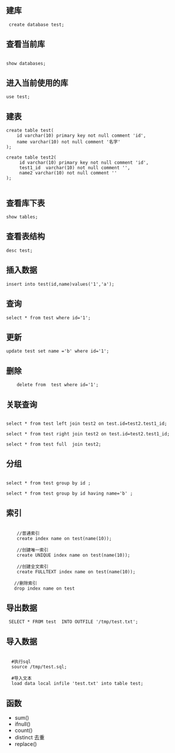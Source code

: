 ## 建库

```mysql
 create database test;
```

## 查看当前库

```mysql

show databases;
```

## 进入当前使用的库

```mysql
use test;
```

## 建表

```mysql
create table test(
    id varchar(10) primary key not null comment 'id',
    name varchar(10) not null comment '名字'
);

create table test2(    
     id varchar(10) primary key not null comment 'id', 
     test1_id  varchar(10) not null comment '',
     name2 varchar(10) not null comment '' 
);


```

## 查看库下表

```mysql
show tables;
```

## 查看表结构

```mysql
desc test;
```

## 插入数据

```mysql
insert into test(id,name)values('1','a');
```

## 查询

```mysql
select * from test where id='1';
```
## 更新
```mysql
update test set name ='b' where id='1';
```

## 删除
```mysql
    delete from  test where id='1';
```

## 关联查询

```mysql

select * from test left join test2 on test.id=test2.test1_id;

select * from test right join test2 on test.id=test2.test1_id;

select * from test full  join test2;
```
## 分组

```mysql

select * from test group by id ;

select * from test group by id having name='b' ;

```

## 索引

```mysql

    //普通索引
    create index name on test(name(10));

    //创建唯一索引
    create UNIQUE index name on test(name(10));

    //创建全文索引
    create FULLTEXT index name on test(name(10));

   //删除索引
   drop index name on test
```

## 导出数据

```mysql
 SELECT * FROM test  INTO OUTFILE '/tmp/test.txt';
```

## 导入数据

```mysql

  #执行sql
  source /tmp/test.sql;

  #导入文本
  load data local infile 'test.txt' into table test;
```
## 函数
- sum()
- ifnull()
- count()
- distinct 去重
- replace()


